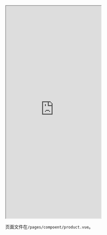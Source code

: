 <div class="simulator">
    <iframe src="https://jamechou.github.io/geui-h5/#/pages/component/product" height="670px"></iframe>
</div>

页面文件在`/pages/compoent/product.vue`。